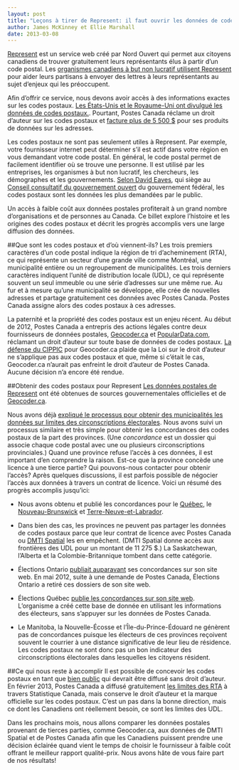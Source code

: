 ```yaml
---
layout: post
title: "Leçons à tirer de Represent: il faut ouvrir les données de codes postaux maintenant!"
author: James McKinney et Ellie Marshall
date: 2013-03-08 
---
```

[Represent](https://represent.opennorth.ca/) est un service web créé par Nord Ouvert qui permet aux citoyens canadiens de trouver gratuitement leurs représentants élus à partir d’un code postal. Les [organismes canadiens à but non lucratif utilisent Represent](http://blogue.nordouvert.ca/2013/01/29/utilisez-represente-dans-vos-campagnes/) pour aider leurs partisans à envoyer des lettres à leurs représentants au sujet d’enjeux qui les préoccupent.

Afin d’offrir ce service, nous devons avoir accès à des informations exactes sur les codes postaux. [Les États-Unis et le Royaume-Uni ont divulgué les données de codes postaux.](http://www.canadaone.com/ezine/may2012/canada_post_postal_code_dispute.html). Pourtant, Postes Canada réclame un droit d’auteur sur les codes postaux et [facture plus de 5 500 $](http://www.canadapost.ca/cpo/mc/business/productsservices/mailing/pcdp.jsf?LOCALE=fr) pour ses produits de données sur les adresses.
 
Les codes postaux ne sont pas seulement utiles à Represent. Par exemple, votre fournisseur internet peut déterminer s’il est actif dans votre région en vous demandant votre code postal. En général, le code postal permet de facilement identifier où se trouve une personne. Il est utilisé par les entreprises, les organismes à but non lucratif, les chercheurs, les démographes et les gouvernements. [Selon David Eaves](http://eaves.ca/2012/04/25/canada-posts-war-on-the-21st-century-innovation-productivity/), qui siège au [Conseil consultatif du gouvernement ouvert](http://www.ouvert.gc.ca/open-ouvert/bio-bio-fra.asp) du gouvernement fédéral, les codes postaux sont les données les plus demandées par le public.

Un accès à faible coût aux données postales profiterait à un grand nombre d’organisations et de personnes au Canada. Ce billet explore l’histoire et les origines des codes postaux et décrit les progrès accomplis vers une large diffusion des données.
 
##Que sont les codes postaux et d’où viennent-ils? 
Les trois premiers caractères d’un code postal indique la région de tri d’acheminement (RTA), ce qui représente un secteur d’une grande ville comme Montréal, une municipalité entière ou un regroupement de municipalités. Les trois derniers caractères indiquent l’unité de distribution locale (UDL), ce qui représente souvent un seul immeuble ou une série d’adresses sur une même rue. Au fur et à mesure qu’une municipalité se développe, elle crée de nouvelles adresses et partage gratuitement ces données avec Postes Canada. Postes Canada assigne alors des codes postaux à ces adresses.

La paternité et la propriété des codes postaux est un enjeu récent. Au début de 2012, Postes Canada a entrepris des actions légales contre deux fournisseurs de données postales, [Geocoder.ca](http://geocoder.ca/?sued=1) et [PopularData.com](http://www.populardata.com/postalcode_database.html), réclamant un droit d’auteur sur toute base de données de codes postaux. [La défense du CIPPIC](http://www.cippic.ca/sites/default/files/Geolytica_Statement_of_Defence.pdf) pour Geocoder.ca plaide que la Loi sur le droit d’auteur ne s’applique pas aux codes postaux et que, même si c’était le cas, Geocoder.ca n’aurait pas enfreint le droit d’auteur de Postes Canada. Aucune décision n’a encore été rendue.

##Obtenir des codes postaux pour Represent
[Les données postales de Represent](https://github.com/opennorth/represent-canada-data/tree/master/postcodes) ont été obtenues de sources gouvernementales officielles et de [Geocoder.ca](http://geocoder.ca/).
 
Nous avons déjà [expliqué le processus pour obtenir des municipalités les données sur limites des circonscriptions électorales](http://blogue.nordouvert.ca/lecons-tirees-de-represent-si-on-ne-demande-r/). Nous avons suivi un processus similaire et très simple pour obtenir les concordances des codes postaux de la part des provinces. (Une *concordance* est un dossier qui associe chaque code postal avec une ou plusieurs circonscriptions provinciales.) Quand une province refuse l’accès à ces données, il est important d’en comprendre la raison. Est-ce que la province concède une licence à une tierce partie? Qui pouvons-nous contacter pour obtenir l’accès? Après quelques discussions, il est parfois possible de négocier l’accès aux données à travers un contrat de licence. Voici un résumé des progrès accomplis jusqu’ici:
 
- Nous avons obtenu et publié les concordances pour le [Québec](https://github.com/opennorth/represent-canada-data/tree/master/postcodes/qc), le [Nouveau-Brunswick](https://github.com/opennorth/represent-canada-data/tree/master/postcodes/nb) et [Terre-Neuve-et-Labrador](https://github.com/opennorth/represent-canada-data/tree/master/postcodes/nl).
 
- Dans bien des cas, les provinces ne peuvent pas partager les données de codes postaux parce que leur contrat de licence avec Postes Canada ou [DMTI Spatial](http://www.dmtispatial.com/) les en empêchent. (DMTI Spatial donne accès aux frontières des UDL pour un montant de 11 275 $.) La Saskatchewan, l’Alberta et la Colombie-Britannique tombent dans cette catégorie.
 
- Élections Ontario [publiait auparavant](http://www.elections.on.ca/fr-ca/tools/electoraldistricts/postalcodefile.htm?lang=fr) ses concordances sur son site web. En mai 2012, suite à une demande de Postes Canada, Élections Ontario a retiré ces dossiers de son site web.
 
- Élections Québec [publie les concordances sur son site web](http://www.electionsquebec.qc.ca/francais/provincial/carte-electorale/renseignements-sur-les-circonscriptions-provinciales-2011.php). L’organisme a créé cette base de donnée en utilisant les informations des électeurs, sans s’appuyer sur les données de Postes Canada. 
 
- Le Manitoba, la Nouvelle-Écosse et l’Île-du-Prince-Édouard ne génèrent pas de concordances puisque les électeurs de ces provinces reçoivent souvent le courrier à une distance significative de leur lieu de résidence. Les codes postaux ne sont donc pas un bon indicateur des circonscriptions électorales dans lesquelles les citoyens résident.
 
##Ce qui nous reste à accomplir
Il est possible de concevoir les codes postaux en tant que [bien public](http://fr.wikipedia.org/wiki/Bien_public) qui devrait être diffusé sans droit d’auteur. En février 2013, Postes Canada a diffusé gratuitement [les limites des RTA](http://www5.statcan.gc.ca/bsolc/olc-cel/olc-cel?catno=92-179-X&lang=fra) à travers Statistique Canada, mais conserve le droit d’auteur et la marque officielle sur les codes postaux. C’est un pas dans la bonne direction, mais ce dont les Canadiens ont réellement besoin, ce sont les limites des UDL.

Dans les prochains mois, nous allons comparer les données postales provenant de tierces parties, comme Geocoder.ca, aux données de DMTI Spatial et de Postes Canada afin que les Canadiens puissent prendre une décision éclairée quand vient le temps de choisir le fournisseur à faible coût offrant le meilleur rapport qualité-prix. Nous avons hâte de vous faire part de nos résultats!